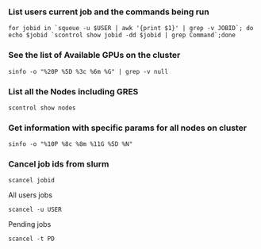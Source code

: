 ### List users current job and the commands being run
```
for jobid in `squeue -u $USER | awk '{print $1}' | grep -v JOBID`; do echo $jobid `scontrol show jobid -dd $jobid | grep Command`;done
```

### See the list of Available GPUs on the cluster
```
sinfo -o "%20P %5D %3c %6m %G" | grep -v null
```

### List all the Nodes including GRES 
```
scontrol show nodes
```

### Get information with specific params for all nodes on cluster
```
sinfo -o "%10P %8c %8m %11G %5D %N"
```
### Cancel job ids from slurm
```
scancel jobid
```
All users jobs
```
scancel -u USER
```
Pending jobs
```
scancel -t PD
```

